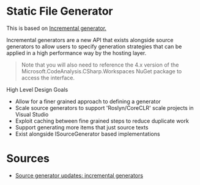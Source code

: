 # Static File Generator

This is based on [Incremental generator.](https://github.com/dotnet/roslyn/blob/main/docs/features/incremental-generators.md)

Incremental generators are a new API that exists alongside source generators to allow users to specify generation strategies that can be applied in a high performance way by the hosting layer.

> Note that you will also need to reference the 4.x version of the Microsoft.CodeAnalysis.CSharp.Workspaces NuGet package to access the interface.

High Level Design Goals
* Allow for a finer grained approach to defining a generator
* Scale source generators to support 'Roslyn/CoreCLR' scale projects in Visual Studio
* Exploit caching between fine grained steps to reduce duplicate work
* Support generating more items that just source texts
* Exist alongside ISourceGenerator based implementations

# Sources
* [Source generator updates: incremental generators](https://andrewlock.net/exploring-dotnet-6-part-9-source-generator-updates-incremental-generators/)